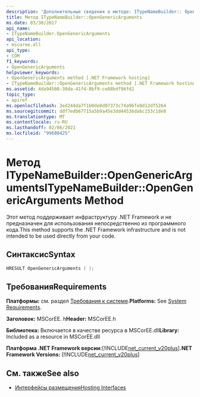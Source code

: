 ```yaml
---
description: 'Дополнительные сведения о методе: ITypeNameBuilder:: Opengenericarguments-'
title: Метод ITypeNameBuilder::OpenGenericArguments
ms.date: 03/30/2017
api_name:
- ITypeNameBuilder.OpenGenericArguments
api_location:
- mscoree.dll
api_type:
- COM
f1_keywords:
- OpenGenericArguments
helpviewer_keywords:
- OpenGenericArguments method [.NET Framework hosting]
- ITypeNameBuilder::OpenGenericArguments method [.NET Framework hosting]
ms.assetid: 4da94508-30da-41f4-8bf9-ce88bdf96fd2
topic_type:
- apiref
ms.openlocfilehash: 3ed244da7f1b0de0d07373c74a96fe8d12df5264
ms.sourcegitcommit: ddf7edb67715a5b9a45e3dd44536dabc153c1de0
ms.translationtype: MT
ms.contentlocale: ru-RU
ms.lasthandoff: 02/06/2021
ms.locfileid: "99680425"
---
```

# <a name="itypenamebuilderopengenericarguments-method"></a><span data-ttu-id="6cef0-103">Метод ITypeNameBuilder::OpenGenericArguments</span><span class="sxs-lookup"><span data-stu-id="6cef0-103">ITypeNameBuilder::OpenGenericArguments Method</span></span>

<span data-ttu-id="6cef0-104">Этот метод поддерживает инфраструктуру .NET Framework и не предназначен для использования непосредственно из программного кода.</span><span class="sxs-lookup"><span data-stu-id="6cef0-104">This method supports the .NET Framework infrastructure and is not intended to be used directly from your code.</span></span>  
  
## <a name="syntax"></a><span data-ttu-id="6cef0-105">Синтаксис</span><span class="sxs-lookup"><span data-stu-id="6cef0-105">Syntax</span></span>  
  
```cpp  
HRESULT OpenGenericArguments ( );  
```  
  
## <a name="requirements"></a><span data-ttu-id="6cef0-106">Требования</span><span class="sxs-lookup"><span data-stu-id="6cef0-106">Requirements</span></span>  

 <span data-ttu-id="6cef0-107">**Платформы:** см. раздел [Требования к системе](../../get-started/system-requirements.md).</span><span class="sxs-lookup"><span data-stu-id="6cef0-107">**Platforms:** See [System Requirements](../../get-started/system-requirements.md).</span></span>  
  
 <span data-ttu-id="6cef0-108">**Заголовок:** MSCorEE. h</span><span class="sxs-lookup"><span data-stu-id="6cef0-108">**Header:** MSCorEE.h</span></span>  
  
 <span data-ttu-id="6cef0-109">**Библиотека:** Включается в качестве ресурса в MSCorEE.dll</span><span class="sxs-lookup"><span data-stu-id="6cef0-109">**Library:** Included as a resource in MSCorEE.dll</span></span>  
  
 <span data-ttu-id="6cef0-110">**Платформа .NET Framework версии:**[!INCLUDE[net_current_v20plus](../../../../includes/net-current-v20plus-md.md)]</span><span class="sxs-lookup"><span data-stu-id="6cef0-110">**.NET Framework Versions:** [!INCLUDE[net_current_v20plus](../../../../includes/net-current-v20plus-md.md)]</span></span>  
  
## <a name="see-also"></a><span data-ttu-id="6cef0-111">См. также</span><span class="sxs-lookup"><span data-stu-id="6cef0-111">See also</span></span>

- [<span data-ttu-id="6cef0-112">Интерфейсы размещения</span><span class="sxs-lookup"><span data-stu-id="6cef0-112">Hosting Interfaces</span></span>](hosting-interfaces.md)
